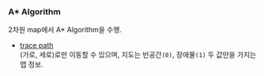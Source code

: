 ### A\* Algorithm

2차원 map에서 A\* Algorithm을 수행.

* [trace path](https://github.com/musicianZem/usefulAlgorithm/blob/master/A_Star_Algorithm/trace_path.cpp)  
(가로, 세로)로만 이동할 수 있으며, 지도는 빈공간`(0)`, 장애물`(1)` 두 값만을 가지는 맵 정보.  
